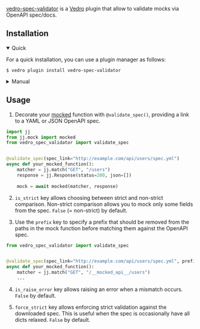 [vedro-spec-validator](https://pypi.org/project/vedro-spec-validator/) is a [Vedro](https://vedro.io) plugin that allow to validate mocks via OpenAPI spec/docs.

## Installation

<details open>
<summary>Quick</summary>
<p>

For a quick installation, you can use a plugin manager as follows:

```shell
$ vedro plugin install vedro-spec-validator
```

</p>
</details>

<details>
<summary>Manual</summary>
<p>

To install manually, follow these steps:

1. Install the package using pip:

```shell
$ pip3 install vedro-spec-validator
```

2. Next, activate the plugin in your `vedro.cfg.py` configuration file:

```python
# ./vedro.cfg.py
import vedro
import vedro_spec_validator

class Config(vedro.Config):

    class Plugins(vedro.Config.Plugins):

        class VedroSpecValidator(vedro_spec_validator.VedroSpecValidator):
            enabled = True
```

</p>
</details>

## Usage

1. Decorate your [mocked](https://pypi.org/project/jj/) function with `@validate_spec()`, providing a link to a YAML or JSON OpenAPI spec.
```python
import jj
from jj.mock import mocked
from vedro_spec_validator import validate_spec


@validate_spec(spec_link="http://example.com/api/users/spec.yml")
async def your_mocked_function():
    matcher = jj.match("GET", "/users")
    response = jj.Response(status=200, json=[])
    
    mock = await mocked(matcher, response)
```

2. `is_strict` key allows choosing between strict and non-strict comparison. Non-strict comparison allows you to mock only some fields from the spec. `False` (= non-strict) by default.


3. Use the `prefix` key to specify a prefix that should be removed from the paths in the mock function before matching them against the OpenAPI spec.
```python
from vedro_spec_validator import validate_spec


@validate_spec(spec_link="http://example.com/api/users/spec.yml", prefix='/__mocked_api__')  # Goes to validate `/users` instead of `/__mocked_api__/users`
async def your_mocked_function():
    matcher = jj.match("GET", "/__mocked_api__/users")
    ...
```

4. `is_raise_error` key allows raising an error when a mismatch occurs. `False` by default.

5. `force_strict` key allows enforcing strict validation against the downloaded spec. This is useful when the spec is occasionally have all dicts relaxed. `False` by default.
